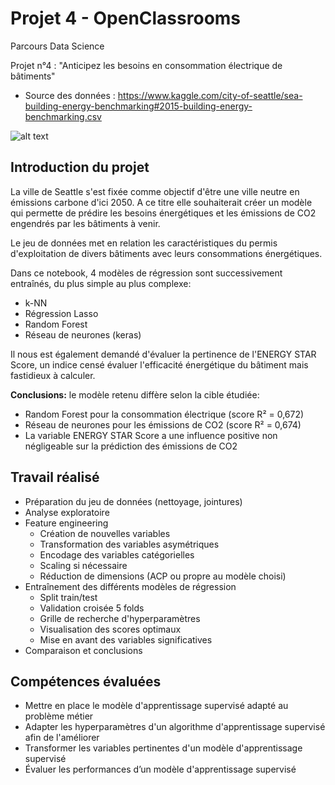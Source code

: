 # Projet 4 - OpenClassrooms
Parcours Data Science

Projet n°4 : "Anticipez les besoins en consommation électrique de bâtiments"

- Source des données : https://www.kaggle.com/city-of-seattle/sea-building-energy-benchmarking#2015-building-energy-benchmarking.csv

![alt text](https://user.oc-static.com/upload/2019/02/24/15510245026714_Seattle_logo_landscape_blue-black.png)

## Introduction du projet
La ville de Seattle s'est fixée comme objectif d'être une ville neutre en émissions carbone d'ici 2050. A ce titre elle souhaiterait créer un modèle qui permette de prédire les besoins énergétiques et les émissions de CO2 engendrés par les bâtiments à venir.

Le jeu de données met en relation les caractéristiques du permis d'exploitation de divers bâtiments avec leurs consommations énergétiques.

Dans ce notebook, 4 modèles de régression sont successivement entraînés, du plus simple au plus complexe:
- k-NN
- Régression Lasso
- Random Forest
- Réseau de neurones (keras)

Il nous est également demandé d'évaluer la pertinence de l'ENERGY STAR Score, un indice censé évaluer l'efficacité énergétique du bâtiment mais fastidieux à calculer.

**Conclusions:** le modèle retenu diffère selon la cible étudiée:
- Random Forest pour la consommation électrique (score R² = 0,672)
- Réseau de neurones pour les émissions de CO2 (score R² = 0,674)
- La variable ENERGY STAR Score a une influence positive non négligeable sur la prédiction des émissions de CO2

## Travail réalisé
- Préparation du jeu de données (nettoyage, jointures)
- Analyse exploratoire
- Feature engineering
  - Création de nouvelles variables
  - Transformation des variables asymétriques
  - Encodage des variables catégorielles
  - Scaling si nécessaire
  - Réduction de dimensions (ACP ou propre au modèle choisi)
- Entraînement des différents modèles de régression
  - Split train/test
  - Validation croisée 5 folds
  - Grille de recherche d'hyperparamètres
  - Visualisation des scores optimaux
  - Mise en avant des variables significatives
- Comparaison et conclusions

## Compétences évaluées
- Mettre en place le modèle d'apprentissage supervisé adapté au problème métier
- Adapter les hyperparamètres d'un algorithme d'apprentissage supervisé afin de l'améliorer
- Transformer les variables pertinentes d'un modèle d'apprentissage supervisé
- Évaluer les performances d’un modèle d'apprentissage supervisé
